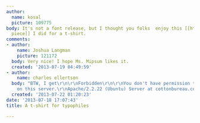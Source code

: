 ```yaml
---
author:
  name: kosal
  picture: 109775
body: It's not a font release, but I thought you folks  enjoy this [[http://bit.ly/12rS7T8|custom-lettered
  piece]] I did for a t-shirt.
comments:
- author:
    name: Joshua Langman
    picture: 121172
  body: Very nice! I hope Ms. Mipsum likes it.
  created: '2013-07-19 04:49:59'
- author:
    name: charles ellertson
  body: "BTW, I get\r\n\r\nForbidden\r\n\r\nYou don't have permission to access /products/laura-mipsum
    on this server.\r\nApache/2.2.22 (Ubuntu) Server at cottonbureau.com Port 443"
  created: '2013-07-22 01:20:23'
date: '2013-07-18 17:07:43'
title: A t-shirt for typophiles

---
```

